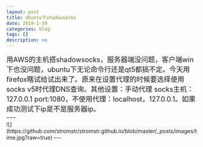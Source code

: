 ```yaml
---
layout: post
title: Ubuntu下shadowsocks
date: 2019-1-19
categories: blog
tags: []
description: no
---
```

<font size="4">
用AWS的主机搭shadowsocks，服务器端没问题，客户端win下也没问题，ubuntu下无论命令行还是qt5都搞不定。今天用firefox瞎试给试出来了。原来在设置代理的时候要选择使用socks v5时代理DNS查询。其他设置：手动代理 socks主机：127.0.0.1 port:1080，不使用代理：localhost，127.0.0.1。如果成功测试下ip是不是服务器ip。 <br/>
---<br/>
</font>
![](https://github.com/stromstr/stromstr.github.io/blob/master/_posts/images/time.jpg?raw=true)
---
